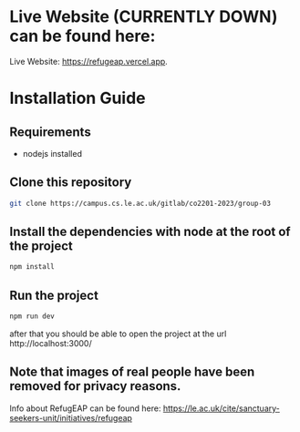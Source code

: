 # Live Website (CURRENTLY DOWN) can be found here:

Live Website: https://refugeap.vercel.app.

# Installation Guide

## Requirements

- nodejs installed

## Clone this repository

```sh
git clone https://campus.cs.le.ac.uk/gitlab/co2201-2023/group-03
```

## Install the dependencies with node at the root of the project

```sh
npm install
```

## Run the project

```sh
npm run dev
```

after that you should be able to open the project at the url http://localhost:3000/

## Note that images of real people have been removed for privacy reasons.

Info about RefugEAP can be found here: https://le.ac.uk/cite/sanctuary-seekers-unit/initiatives/refugeap
